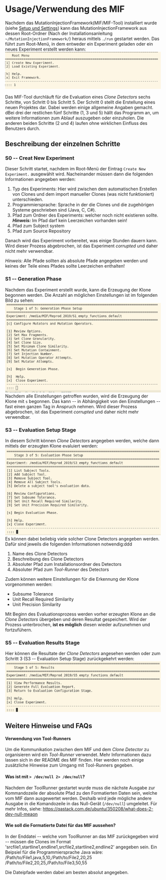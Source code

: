 # Usage/Verwendung des MIF

Nachdem das MutationInjectionFramework(MIF/MIF-Tool) installiert wurde (siehe [Setup und Settings](../docs/MIFSetupAndSettings.md)) kann das MutationInjectionFramework aus dessen Root-Ordner (Nach der Installationsanleitung `~/MutationInjectionFramework/`) heraus mittels `./run` gestartet werden.
Das führt zum Root-Menü, in dem entweder ein Experiment geladen oder ein neues Experiment erstellt werden kann:
![Root-Menü des MIF](assets/MIF_S0_Root_Menu.png)

Das MIF-Tool durchläuft für die Evaluation eines *Clone Detectors* sechs Schritte, von Schritt 0 bis Schritt 5.
Der Schritt 0 stellt die Erstellung eines neuen Projektes dar.
Dabei werden einige allgemeine Angaben gemacht.
dBei drei der restlichen fünf Schritte (1, 3 und 5) hällt das Programm an, um weitere Informationen zum Ablauf auszugeben oder einzuholen.
Die anderen beiden Schritte (2 und 4) laufen ohne wirklichen Einfluss des Benutzers durch.

## Beschreibung der einzelnen Schritte

### S0 -- Creat New Experiment

Dieser Schritt startet, nachdem im Root-Menü der Eintrag `Create New Experiment.` ausgewählt wird. Nacheinander müssen dann die folgenden Informationen angegeben werden:
1. Typ des Experiments: Hier wird zwischen dem automatischen Erstellen von Clones und dem import manueller Clones (was nicht funktioniert) unterschieden.
2. Programmiersprache: Sprache in der die Clones und die zugehörigen Systeme geschrieben sind (Java, C, C#).
3. Pfad zum Ordner des Experiments: welcher noch nicht existieren sollte. ***Hinweis:*** Im Pfad darf kein Leerzeichen vorhanden sein!
4. Pfad zum Subject system
5. Pfad zum Source Repository

Danach wird das Experiment vorbereitet, was einige Stunden dauern kann.
Wird dieser Prozess abgebrochen, ist das Experiment _corrupted_ und daher nicht mehr verwendbar.

*Hinweis:* Alle Pfade sollten als absolute Pfade angegeben werden und keines der Teile eines Pfades sollte Leerzeichen enthalten!

### S1 -- Generation Phase

Nachdem das Experiment erstellt wurde, kann die Erzeugung der Klone begonnen werden. 
Die Anzahl an möglichen Einstellungen ist im folgenden Bild zu sehen:
![Generation Phase Menu](assets/MIF_S1_Base_Menu.png)
Nachdem alle Einstellungen getroffen wurden, wird die Erzeugung der Klone mit `s` begonnen. 
Das kann -- in Abhängigkeit von den Einstellungen -- fast einen ganzen Tag in Anspruch nehmen.
Wird dieser Prozess abgebrochen, ist das Experiment _corrupted_ und daher nicht mehr verwendbar.

### S3 -- Evaluation Setup Stage

In diesem Schritt können _Clone Detectors_ angegeben werden, welche dann mittels der erzeugten Klone evaluiert werden:
![Evaluation Setup Stage Menu](assets/MIF_S3_Base_Menu.png)
Es können dabei beliebig viele solcher Clone Detectors angegeben werden.
Dafür sind jeweils die folgenden Informationen notwendig:ddd
1. Name des Clone Detectors
2. Beschreibung des Clone Detectors
3. Absoluter Pfad zum Installationsordner des Detectors
4. Absoluter Pfad zum _Tool-Runner_ des Detectors

Zudem können weitere Einstellungen für die Erkennung der Klone vorgenommen werden:
- Subsume Tolerance
- Unit Recall Required Similarity
- Unit Precision Similarity

Mit Beginn des Evaluationsprozess werden vorher erzeugten Klone an die _Clone Detectors_ übergeben und deren Resultat gespeichert. 
Wird der Prozess unterbrochen, **ist es möglich** diesen wieder aufzunehmen und fortzufühern.

### S5 -- Evaluation Results Stage

Hier können die Resultate der _Clone Detectors_ angesehen werden oder zum Schritt 3 (S3 -- Evaluation Setup Stage) zurückgekehrt werden:
![Evaluation Setup Stage Menu](assets/MIF_S5_Base_Menu.png)

## Weitere Hinweise und FAQs

#### Verwendung von Tool-Runners

Um die Kommunikation zwischen dem MIF und dem _Clone Detector_ zu organisieren wird ein _Tool-Runner_ verwendet.
Mehr Informationen dazu lassen sich in der README des MIF finden.
Hier werden noch einige zusätzliche Hinweise zum Umgang mit Tool-Runners gegeben.

#### Was ist mit `> /dev/null 2> /dev/null`?

Nachdem der ToolRunner gestartet wurde muss die nächste Ausgabe zur Kommandozeile der absolute Pfad zu den Formatierten Daten sein, welche vom MIF dann ausgewertet werden.
Deshalb wird jede mögliche andere Ausgabe in die Komandozeile in das Null-Gerät (`/dev/null`) umgeleitet.
Für mehr Infos, siehe: https://qastack.com.de/ubuntu/350208/what-does-2-dev-null-meaon

#### Wie soll die Formatierte Datei für das MIF aussehen?
In der Enddatei -- welche vom ToolRunner an das MIF zurückgegeben wird -- müssen die Clones im Format 'srcfile1,startline1,endline1,srcfile2,startline2,endline2' angegeben sein. Ein Beipsiel für die Programmiersprache Java wäre:
/Path/to/File1.java,5,10,/Path/to/File2,20,25
/Path/to/File2,20,25,/Path/to/File3,50,55

Die Dateipfade werden dabei am besten absolut angegeben.
